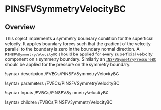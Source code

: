 # PINSFVSymmetryVelocityBC

## Overview

This object implements a symmetry boundary condition for the superficial velocity. It
applies boundary forces such that the gradient of the velocity parallel to the
boundary is zero in the boundary normal direction. A `PINSFVSymmetryVelocityBC`
should be applied for every superficial velocity component on a symmetry boundary. Similarly
an [`INSFVSymmetryPressureBC`](INSFVSymmetryPressureBC.md) should be applied for
the pressure on the symmetry boundary.

!syntax description /FVBCs/PINSFVSymmetryVelocityBC

!syntax parameters /FVBCs/PINSFVSymmetryVelocityBC

!syntax inputs /FVBCs/PINSFVSymmetryVelocityBC

!syntax children /FVBCs/PINSFVSymmetryVelocityBC
